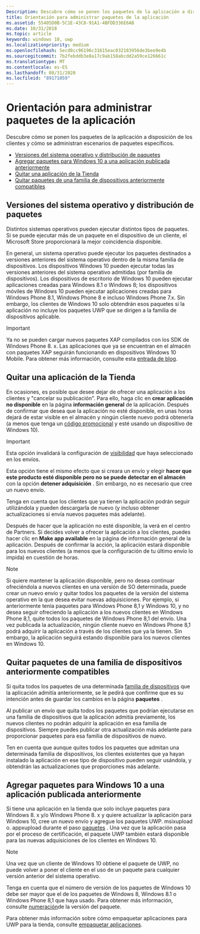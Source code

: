```yaml
---
Description: Descubre cómo se ponen los paquetes de la aplicación a disposición de los clientes y cómo se administran escenarios de paquetes específicos.
title: Orientación para administrar paquetes de la aplicación
ms.assetid: 55405D0B-5C1E-43C8-91A1-4BFDD336E6AB
ms.date: 10/31/2018
ms.topic: article
keywords: windows 10, uwp
ms.localizationpriority: medium
ms.openlocfilehash: 5ecd8cc96196c31615eac032183956de3bee9e4b
ms.sourcegitcommit: 7b2febddb3e8a17c9ab158abcdd2a59ce126661c
ms.translationtype: MT
ms.contentlocale: es-ES
ms.lasthandoff: 08/31/2020
ms.locfileid: "89171059"
---
```

# <a name="guidance-for-app-package-management"></a>Orientación para administrar paquetes de la aplicación

Descubre cómo se ponen los paquetes de la aplicación a disposición de los clientes y cómo se administran escenarios de paquetes específicos.

-   [Versiones del sistema operativo y distribución de paquetes](#os-versions-and-package-distribution)
-   [Agregar paquetes para Windows 10 a una aplicación publicada anteriormente](#adding-packages-for-windows-10-to-a-previously-published-app)
-   [Quitar una aplicación de la Tienda](#removing-an-app-from-the-store)
-   [Quitar paquetes de una familia de dispositivos anteriormente compatibles](#removing-packages-for-a-previously-supported-device-family)


## <a name="os-versions-and-package-distribution"></a>Versiones del sistema operativo y distribución de paquetes

Distintos sistemas operativos pueden ejecutar distintos tipos de paquetes. Si se puede ejecutar más de un paquete en el dispositivo de un cliente, el Microsoft Store proporcionará la mejor coincidencia disponible.

En general, un sistema operativo puede ejecutar los paquetes destinados a versiones anteriores del sistema operativo dentro de la misma familia de dispositivos. Los dispositivos Windows 10 pueden ejecutar todas las versiones anteriores del sistema operativo admitidas (por familia de dispositivos). Los dispositivos de escritorio de Windows 10 pueden ejecutar aplicaciones creadas para Windows 8.1 o Windows 8; los dispositivos móviles de Windows 10 pueden ejecutar aplicaciones creadas para Windows Phone 8.1, Windows Phone 8 e incluso Windows Phone 7.x. Sin embargo, los clientes de Windows 10 solo obtendrán esos paquetes si la aplicación no incluye los paquetes UWP que se dirigen a la familia de dispositivos aplicable.

> [!IMPORTANT]
> Ya no se pueden cargar nuevos paquetes XAP compilados con los SDK de Windows Phone 8. x. Las aplicaciones que ya se encuentran en el almacén con paquetes XAP seguirán funcionando en dispositivos Windows 10 Mobile. Para obtener más información, consulte esta [entrada de blog](https://blogs.windows.com/windowsdeveloper/2018/08/20/important-dates-regarding-apps-with-windows-phone-8-x-and-earlier-and-windows-8-8-1-packages-submitted-to-microsoft-store).


## <a name="removing-an-app-from-the-store"></a>Quitar una aplicación de la Tienda

En ocasiones, es posible que desee dejar de ofrecer una aplicación a los clientes y "cancelar su publicación". Para ello, haga clic en **crear aplicación no disponible** en la página **información general** de la aplicación. Después de confirmar que desea que la aplicación no esté disponible, en unas horas dejará de estar visible en el almacén y ningún cliente nuevo podrá obtenerla (a menos que tenga un [código promocional](generate-promotional-codes.md) y esté usando un dispositivo de Windows 10).

> [!IMPORTANT]
> Esta opción invalidará la configuración de [visibilidad](choose-visibility-options.md#discoverability) que haya seleccionado en los envíos. 

Esta opción tiene el mismo efecto que si creara un envío y elegir **hacer que este producto esté disponible pero no se puede detectar en el almacén** con la opción **detener adquisición** . Sin embargo, no es necesario que cree un nuevo envío.

Tenga en cuenta que los clientes que ya tienen la aplicación podrán seguir utilizándola y pueden descargarla de nuevo (y incluso obtener actualizaciones si envía nuevos paquetes más adelante).

Después de hacer que la aplicación no esté disponible, la verá en el centro de Partners. Si decides volver a ofrecer la aplicación a los clientes, puedes hacer clic en **Make app available** en la página de información general de la aplicación. Después de confirmar la acción, la aplicación estará disponible para los nuevos clientes (a menos que la configuración de tu último envío lo impida) en cuestión de horas.

> [!NOTE]
> Si quiere mantener la aplicación disponible, pero no desea continuar ofreciéndola a nuevos clientes en una versión de SO determinada, puede crear un nuevo envío y quitar todos los paquetes de la versión del sistema operativo en la que desea evitar nuevas adquisiciones. Por ejemplo, si anteriormente tenía paquetes para Windows Phone 8,1 y Windows 10, y no desea seguir ofreciendo la aplicación a los nuevos clientes en Windows Phone 8,1, quite todos los paquetes de Windows Phone 8,1 del envío. Una vez publicada la actualización, ningún cliente nuevo en Windows Phone 8,1 podrá adquirir la aplicación a través de los clientes que ya la tienen. Sin embargo, la aplicación seguirá estando disponible para los nuevos clientes en Windows 10.


## <a name="removing-packages-for-a-previously-supported-device-family"></a>Quitar paquetes de una familia de dispositivos anteriormente compatibles

Si quita todos los paquetes de una determinada [familia de dispositivos](/uwp/extension-sdks/device-families-overview) que la aplicación admitía anteriormente, se le pedirá que confirme que es su intención antes de guardar los cambios en la página **paquetes** .

Al publicar un envío que quita todos los paquetes que podrían ejecutarse en una familia de dispositivos que la aplicación admitía previamente, los nuevos clientes no podrán adquirir la aplicación en esa familia de dispositivos. Siempre puedes publicar otra actualización más adelante para proporcionar paquetes para esa familia de dispositivos de nuevo.

Ten en cuenta que aunque quites todos los paquetes que admitan una determinada familia de dispositivos, los clientes existentes que ya hayan instalado la aplicación en ese tipo de dispositivo pueden seguir usándola, y obtendrán las actualizaciones que proporciones más adelante.


<a name="adding-packages-for-windows-10-to-a-previously-published-app"></a>

## <a name="adding-packages-for-windows10-to-a-previously-published-app"></a>Agregar paquetes para Windows 10 a una aplicación publicada anteriormente

Si tiene una aplicación en la tienda que solo incluye paquetes para Windows 8. x y/o Windows Phone 8. x y quiere actualizar la aplicación para Windows 10, cree un nuevo envío y agregue los paquetes UWP. msixupload o. appxupload durante el paso [paquetes](upload-app-packages.md) . Una vez que la aplicación pasa por el proceso de certificación, el paquete UWP también estará disponible para las nuevas adquisiciones de los clientes en Windows 10.

> [!NOTE]
> Una vez que un cliente de Windows 10 obtiene el paquete de UWP, no puede volver a poner el cliente en el uso de un paquete para cualquier versión anterior del sistema operativo. 

Tenga en cuenta que el número de versión de los paquetes de Windows 10 debe ser mayor que el de los paquetes de Windows 8, Windows 8.1 o Windows Phone 8,1 que haya usado. Para obtener más información, consulte [numeración](package-version-numbering.md)de la versión del paquete.

Para obtener más información sobre cómo empaquetar aplicaciones para UWP para la tienda, consulte [empaquetar aplicaciones](../packaging/index.md).